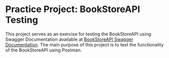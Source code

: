 # Practice Project: BookStoreAPI Testing

This project serves as an exercise for testing the BookStoreAPI using Swagger Documentation available at [BookStoreAPI Swagger Documentation](https://bookstore.toolsqa.com/swagger/#/BookStore). The main purpose of this project is to test the functionality of the BookStoreAPI using Postman.
